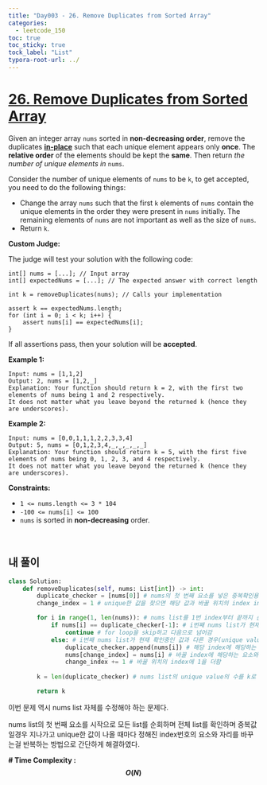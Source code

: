 ```yaml
---
title: "Day003 - 26. Remove Duplicates from Sorted Array"
categories:
  - leetcode_150
toc: true
toc_sticky: true
tock_label: "List"
typora-root-url: ../
---
```


# [26. Remove Duplicates from Sorted Array](https://leetcode.com/problems/remove-duplicates-from-sorted-array/)

Given an integer array `nums` sorted in **non-decreasing order**, remove the duplicates [**in-place**](https://en.wikipedia.org/wiki/In-place_algorithm) such that each unique element appears only **once**. The **relative order** of the elements should be kept the **same**. Then return *the number of unique elements in* `nums`.

Consider the number of unique elements of `nums` to be `k`, to get accepted, you need to do the following things:

- Change the array `nums` such that the first `k` elements of `nums` contain the unique elements in the order they were present in `nums` initially. The remaining elements of `nums` are not important as well as the size of `nums`.
- Return `k`.

**Custom Judge:**

The judge will test your solution with the following code:

```
int[] nums = [...]; // Input array
int[] expectedNums = [...]; // The expected answer with correct length

int k = removeDuplicates(nums); // Calls your implementation

assert k == expectedNums.length;
for (int i = 0; i < k; i++) {
    assert nums[i] == expectedNums[i];
}
```

If all assertions pass, then your solution will be **accepted**.

 

**Example 1:**

```
Input: nums = [1,1,2]
Output: 2, nums = [1,2,_]
Explanation: Your function should return k = 2, with the first two elements of nums being 1 and 2 respectively.
It does not matter what you leave beyond the returned k (hence they are underscores).
```

**Example 2:**

```
Input: nums = [0,0,1,1,1,2,2,3,3,4]
Output: 5, nums = [0,1,2,3,4,_,_,_,_,_]
Explanation: Your function should return k = 5, with the first five elements of nums being 0, 1, 2, 3, and 4 respectively.
It does not matter what you leave beyond the returned k (hence they are underscores).
```

 

**Constraints:**

- `1 <= nums.length <= 3 * 104`
- `-100 <= nums[i] <= 100`
- `nums` is sorted in **non-decreasing** order.

<br>

## **내 풀이**

```python
class Solution:
    def removeDuplicates(self, nums: List[int]) -> int:
        duplicate_checker = [nums[0]] # nums의 첫 번째 요소를 넣은 중복확인용 list
        change_index = 1 # unique한 값을 찾으면 해당 값과 바꿀 위치의 index info

        for i in range(1, len(nums)): # nums list를 1번 index부터 끝까지 순회
            if nums[i] == duplicate_checker[-1]: # i번째 nums list가 현재 확인중인 값과 같은경우
                continue # for loop을 skip하고 다음으로 넘어감
            else: # i번째 nums list가 현재 확인중인 값과 다른 경우(unique value)
                duplicate_checker.append(nums[i]) # 해당 index에 해당하는 값을 duplicate_checker에 append
                nums[change_index] = nums[i] # 바꿀 index에 해당하는 요소와 현재 확인중인 요소를 바꿈.
                change_index += 1 # 바꿀 위치의 index에 1을 더함
                    
        k = len(duplicate_checker) # nums list의 unique value의 수를 k로 return

        return k
```



이번 문제 역시 nums list 자체를 수정해야 하는 문제다.

nums list의 첫 번째 요소를 시작으로 모든 list를 순회하며  전체 list를 확인하며 중복값일경우 지나가고 unique한 값이 나올 때마다 정해진 index번호의 요소와 자리를 바꾸는걸 반복하는 방법으로 간단하게 해결하였다.

**\# Time Complexity  : $$O(N)$$**
